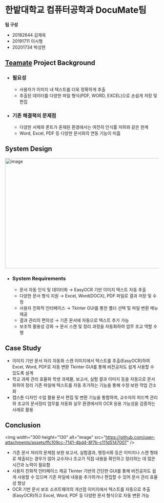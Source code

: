 # 한밭대학교 컴퓨터공학과 DocuMate팀

**팀 구성**
- 20182644 김재욱
- 20191711 이시형
- 20201734 박성현

## <u>Teamate</u> Project Background
- ### 필요성
  - 사용자가 이미지 내 텍스트를 더욱 정확하게 추출
  - 추출된 데이터를 다양한 파일 형식(PDF, WORD, EXCEL)으로 손쉽게 저장 및 편집
- ### 기존 해결책의 문제점
  - 다양한 서체와 폰트가 혼재된 환경에서는 여전히 인식률 저하와 같은 한계
  - Word, Excel, PDF 등 다양한 문서와의 연동 기능이 미흡
  
## System Design
<img width="749" height="360" alt="image" src="https://github.com/user-attachments/assets/72c5b031-509e-4fab-a477-cc9e9e36f143" />

  - ### System Requirements
    - 문서 자동 인식 및 데이터화 → EasyOCR 기반 이미지 텍스트 자동 추출
    - 다양한 문서 형식 지원 → Excel, Word(DOCX), PDF 파일로 결과 저장 및 수정
    - 사용자 친화적 인터페이스 → Tkinter GUI를 통한 폴더 선택 및 파일 변환 메뉴 제공
    - 결과 관리의 편의성 → 기존 문서에 자동으로 텍스트 추가 가능
    - 보조적 활용성 강화 → 문서 스캔 및 정리 과정을 자동화하여 업무 조교 역할 수행
## Case Study
  - 이미지 기반 문서 처리 자동화
    스캔 이미지에서 텍스트를 추출(EasyOCR)하여 Excel, Word, PDF로 자동 변환
    Tkinter GUI를 통해 비전공자도 쉽게 사용할 수 있도록 설계
  - 학교 과제 관리 효율화
    학생 과제물, 보고서, 실험 결과 이미지 등을 자동으로 문서화하여 정리
    기존 파일에 텍스트를 자동 추가하는 기능을 통해 수정·보완 작업 간소화
  - 캡스톤 디자인 수업 활용
    문서 편집 및 변환 기능을 통합하여, 교수자의 피드백 관리와 조교의 문서정리 업무를 자동화
    실무 환경에서의 OCR 응용 가능성을 검증하는 사례로 활용 


## Conclusion

<img width="300 height="130" alt="image" src="https://github.com/user-attachments/assets/ffc109cc-7141-4bd4-8f7b-c111d5147007" />

  - 기존 문서 처리의 문제점 보완
    보고서, 실험결과, 행정서류 등은 이미지나 스캔 형태로 제출되는 경우가 많아
    교수자나 조교가 직접 내용을 확인하고 정리하는 데 많은 시간과 노력이 필요함
  - 사용자 친화적 인터페이스 제공
    Tkinter 기반의 간단한 GUI를 통해 비전공자도 쉽게 사용할 수 있으며
    기존 파일에 내용을 추가하거나 편집할 수 있어 문서 관리 효율성 향상
  - OCR 기반 문서 보조 소프트웨어의 개선점
    이미지에서 텍스트를 자동으로 추출(EasyOCR)하고
    Excel, Word, PDF 등 다양한 문서 형식으로 자동 변환 가능  
